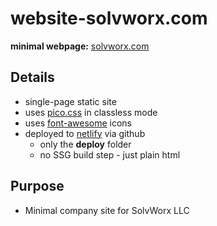 # website-solvworx.com

__minimal webpage:__
[solvworx.com](https://solvworx.com)

## Details
* single-page static site
* uses [pico.css](https://picocss.com) in classless mode
* uses [font-awesome](https://fontawesome.com) icons
* deployed to [netlify](https://www.netlify.com) via github
    * only the __deploy__ folder
    * no SSG build step - just plain html

## Purpose
* Minimal company site for SolvWorx LLC
